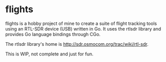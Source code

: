 flights
========

flights is a hobby project of mine to create a suite of flight tracking tools using an RTL-SDR device (USB) written in Go. It uses the rtlsdr library and provides Go language bindings through CGo.

The rtlsdr library's home is http://sdr.osmocom.org/trac/wiki/rtl-sdr.

This is WIP, not complete and just for fun.